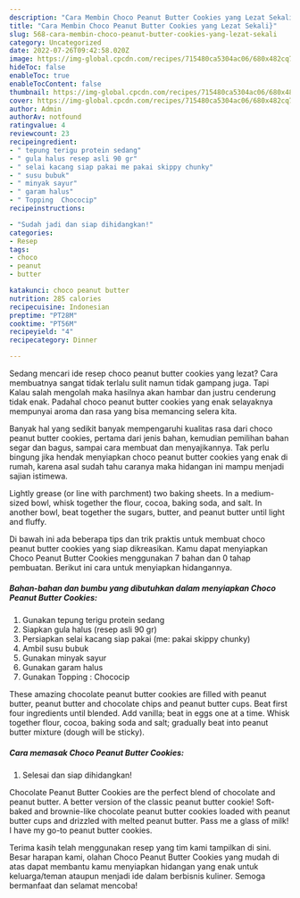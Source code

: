 ```yaml
---
description: "Cara Membin Choco Peanut Butter Cookies yang Lezat Sekali}"
title: "Cara Membin Choco Peanut Butter Cookies yang Lezat Sekali}"
slug: 568-cara-membin-choco-peanut-butter-cookies-yang-lezat-sekali
category: Uncategorized
date: 2022-07-26T09:42:58.020Z
image: https://img-global.cpcdn.com/recipes/715480ca5304ac06/680x482cq70/choco-peanut-butter-cookies-foto-resep-utama.jpg
hideToc: false
enableToc: true
enableTocContent: false
thumbnail: https://img-global.cpcdn.com/recipes/715480ca5304ac06/680x482cq70/choco-peanut-butter-cookies-foto-resep-utama.jpg
cover: https://img-global.cpcdn.com/recipes/715480ca5304ac06/680x482cq70/choco-peanut-butter-cookies-foto-resep-utama.jpg
author: Admin
authorAv: notfound
ratingvalue: 4
reviewcount: 23
recipeingredient:
- " tepung terigu protein sedang"
- " gula halus resep asli 90 gr"
- " selai kacang siap pakai me pakai skippy chunky"
- " susu bubuk"
- " minyak sayur"
- " garam halus"
- " Topping  Chococip"
recipeinstructions:

- "Sudah jadi dan siap dihidangkan!"
categories:
- Resep
tags:
- choco
- peanut
- butter

katakunci: choco peanut butter 
nutrition: 285 calories
recipecuisine: Indonesian
preptime: "PT28M"
cooktime: "PT56M"
recipeyield: "4"
recipecategory: Dinner

---
```



Sedang mencari ide resep choco peanut butter cookies yang lezat? Cara membuatnya sangat tidak terlalu sulit namun tidak gampang juga. Tapi Kalau salah mengolah maka hasilnya akan hambar dan justru cenderung tidak enak. Padahal choco peanut butter cookies yang enak selayaknya mempunyai aroma dan rasa yang bisa memancing selera kita.


Banyak hal yang sedikit banyak mempengaruhi kualitas rasa dari choco peanut butter cookies, pertama dari jenis bahan, kemudian pemilihan bahan segar dan bagus, sampai cara membuat dan menyajikannya. Tak perlu bingung jika hendak menyiapkan choco peanut butter cookies yang enak di rumah, karena asal sudah tahu caranya maka hidangan ini mampu menjadi sajian istimewa.

Lightly grease (or line with parchment) two baking sheets. In a medium-sized bowl, whisk together the flour, cocoa, baking soda, and salt. In another bowl, beat together the sugars, butter, and peanut butter until light and fluffy.


Di bawah ini ada beberapa tips dan trik praktis untuk membuat choco peanut butter cookies yang siap dikreasikan. Kamu dapat menyiapkan Choco Peanut Butter Cookies menggunakan 7 bahan dan 0 tahap pembuatan. Berikut ini cara untuk menyiapkan hidangannya.

<!--inarticleads1-->

##### Bahan-bahan dan bumbu yang dibutuhkan dalam menyiapkan Choco Peanut Butter Cookies:

1. Gunakan  tepung terigu protein sedang
1. Siapkan  gula halus (resep asli 90 gr)
1. Persiapkan  selai kacang siap pakai (me: pakai skippy chunky)
1. Ambil  susu bubuk
1. Gunakan  minyak sayur
1. Gunakan  garam halus
1. Gunakan  Topping : Chococip


These amazing chocolate peanut butter cookies are filled with peanut butter, peanut butter and chocolate chips and peanut butter cups. Beat first four ingredients until blended. Add vanilla; beat in eggs one at a time. Whisk together flour, cocoa, baking soda and salt; gradually beat into peanut butter mixture (dough will be sticky). 

<!--inarticleads2-->

##### Cara memasak Choco Peanut Butter Cookies:


1. Selesai dan siap dihidangkan!

Chocolate Peanut Butter Cookies are the perfect blend of chocolate and peanut butter. A better version of the classic peanut butter cookie! Soft-baked and brownie-like chocolate peanut butter cookies loaded with peanut butter cups and drizzled with melted peanut butter. Pass me a glass of milk! I have my go-to peanut butter cookies. 

Terima kasih telah menggunakan resep yang tim kami tampilkan di sini. Besar harapan kami, olahan Choco Peanut Butter Cookies yang mudah di atas dapat membantu kamu menyiapkan hidangan yang enak untuk keluarga/teman ataupun menjadi ide dalam berbisnis kuliner. Semoga bermanfaat dan selamat mencoba!
